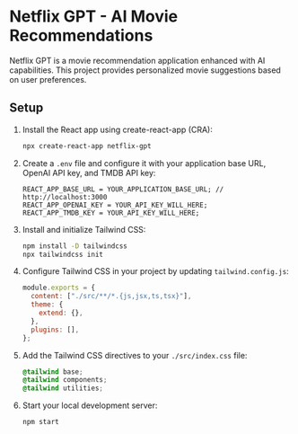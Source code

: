 # Netflix GPT - AI Movie Recommendations

Netflix GPT is a movie recommendation application enhanced with AI capabilities. This project provides personalized movie suggestions based on user preferences.

## Setup

1. Install the React app using create-react-app (CRA):

    ```bash
    npx create-react-app netflix-gpt
    ```

2. Create a `.env` file and configure it with your application base URL, OpenAI API key, and TMDB API key:

    ```env
    REACT_APP_BASE_URL = YOUR_APPLICATION_BASE_URL; // http://localhost:3000
    REACT_APP_OPENAI_KEY = YOUR_API_KEY_WILL_HERE;
    REACT_APP_TMDB_KEY = YOUR_API_KEY_WILL_HERE;
    ```

3. Install and initialize Tailwind CSS:

    ```bash
    npm install -D tailwindcss
    npx tailwindcss init
    ```

4. Configure Tailwind CSS in your project by updating `tailwind.config.js`:

    ```js
    module.exports = {
      content: ["./src/**/*.{js,jsx,ts,tsx}"],
      theme: {
        extend: {},
      },
      plugins: [],
    };
    ```

5. Add the Tailwind CSS directives to your `./src/index.css` file:

    ```css
    @tailwind base;
    @tailwind components;
    @tailwind utilities;
    ```

6. Start your local development server:

    ```bash
    npm start
    ```
